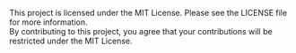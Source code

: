 This project is licensed under the MIT License. Please see the LICENSE file for more information.<br>
By contributing to this project, you agree that your contributions will be restricted under the MIT License.
